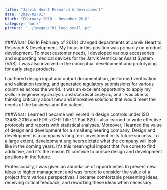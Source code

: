 ```yaml
---
title: "Jarvik Heart Research & Development"
date: "2018-02-01"
blurb: "February 2018 - November 2018"
category: "work"
picture: "../images/jhi_logo_small.jpg"
---
```


###What I Did
In February of 2018 I changed departments at Jarvik Heart to Research & Development. My focus in this position was primarily on product development. To meet customer needs, I developed various accessories and supporting medical devices for the Jarvik Ventricular Assist System (VAS). I was also involved in the conceptual development and prototyping for early stage products.

I authored design input and output documentation, performed verification and validation testing, and generated regulatory submissions for various countries across the world. It was an excellent opportunity to apply my skills in engineering analysis and statistical analysis, and I was able to thinking critically about new and innovative solutions that would meet the needs of the business and the patient.

###What I Learned
I became well versed in design controls under ISO 13485:2016 and FDA's CFR Title 21 Part 820. I also learned to write effective protocols and reports with statistical analyses. Moreover, I learned the value of design and development for a small engineering company. Design and development is a company's long term investment in its future success. To a large extent, development engineers dictate what the company will look like in the coming years. It's this meaningful impact that I've come to find addictive, and it's the reason I'll continue to pursue design and development positions in the future.

Professionally, I was given an abundance of opportunities to present new ideas to higher management and was forced to consider the value of a project from various perspectives. I became comfortable presenting ideas, receiving critical feedback, and reworking these ideas when necessary.